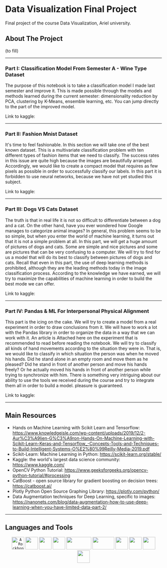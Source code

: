 # Data Visualization Final Project
Final project of the course Data Visualization, Ariel university.

## About The Project

(to fill)

---------

### Part I: Classification Model From Semester A - Wine Type Dataset

The purpose of this notebook is to take a classification model I made last semester and improve it. This is made possible through the models and methods learned during the current semester: dimensionality reduction by PCA, clustering by K-Means, ensemble learning, etc. You can jump directly to the part of the improved model.

Link to kaggle: 

---------

### Part II: Fashion Mnist Dataset

It's time to feel fashionable. In this section we will take one of the best known dataset. This is a multivariate classification problem with ten different types of fashion items that we need to classify. The success rates in this issue are quite high because the images are beautifully arranged. Accordingly, we would like to create a compact model that requires as few pixels as possible in order to successfully classify our labels. In this part it is forbidden to use neural networks, because we have not yet studied this subject.

Link to kaggle: 

---------

### Part III: Dogs VS Cats Dataset

The truth is that in real life it is not so difficult to differentiate between a dog and a cat. On the other hand, have you ever wondered how Google manages to categorize animal images? In general, this problem seems to be so simple, but when you enter the world of machine learning, it turns out that it is not a simple problem at all. In this part, we will get a huge amount of pictures of dogs and cats. Some are simple and nice pictures and some are pictures that can be very confusing to a computer. We will try to find for us a model that will do its best to classify between pictures of dogs and cats. Recall that even in this part, the use of deep learning methods is prohibited, although they are the leading methods today in the image classification process. According to the knowledge we have earned, we will try to maximize the capabilities of machine learning in order to build the best mode we can offer.

Link to kaggle: 

---------

### Part IV: Pandas & ML For Interpersonal Physical Alignment

This part is the icing on the cake. We will try to create a model from a real experiment in order to draw conclusions from it. We will have to work a lot with the Pandas library in order to organize the data in a way that we can work with it. An article is Attached here on the experiment that is recommended to read before reading the notebook. We will try to classify all kinds of hand movements according to the situation they were in. That is, we would like to classify in which situation the person was when he moved his hands. Did he stand alone in an empty room and move them as he pleased? Did he stand in front of another person and move his hands freely? Or he actually moved his hands in front of another person while trying to synchronize with him. There is something very intriguing about our ability to use the tools we received during the course and try to integrate them all in order to build a model. pleasure is guaranteed.

Link to kaggle: 

---------

## Main Resources

- Hands on Machine Learning with Scikit Learn and Tensorflow: https://www.knowledgeisle.com/wp-content/uploads/2019/12/2-Aur%C3%A9lien-G%C3%A9ron-Hands-On-Machine-Learning-with-Scikit-Learn-Keras-and-Tensorflow_-Concepts-Tools-and-Techniques-to-Build-Intelligent-Systems-O%E2%80%99Reilly-Media-2019.pdf
- Scikit-Learn: Machine Learning in Python: https://scikit-learn.org/stable/
- Kaggle: the world's largest data science community: https://www.kaggle.com/
- OpenCV Python Tutorial: https://www.geeksforgeeks.org/opencv-python-tutorial/#processing
- CatBoost - open source library for gradient boosting on decision trees: https://catboost.ai/
- Plotly Python Open Source Graphing Library: https://plotly.com/python/
- Data Augmentation techniques for Deep Learning, specific to images: https://nanonets.com/blog/data-augmentation-how-to-use-deep-learning-when-you-have-limited-data-part-2/

---------

## Languages and Tools

  <div align="center">
 
 <code><img alt="A Rockhopper Penguin standing on a beach." height="40" src="https://cdn3.iconfinder.com/data/icons/logos-and-brands-adobe/512/267_Python-512.png"/></code> 
 <code><img height="40" src="https://jupyter.org/assets/main-logo.svg"/></code>
 <code><img height="40" src="http://raden.fke.utm.my/_/rsrc/1540088596925/blog/anacondanavigatorlaunchericon/anaconda-icon-1024x1024.png?height=200&width=200"/></code> 
 <code><img height="40" src="https://cdn.worldvectorlogo.com/logos/numpy.svg"/></code>
 <code><img height="40" width="80" src="https://user-images.githubusercontent.com/74299934/124384183-c15bd600-dcd8-11eb-8350-d1980f87b8c8.png"/></code>
 <code><img height="40" width="70" src="https://upload.wikimedia.org/wikipedia/commons/thumb/0/05/Scikit_learn_logo_small.svg/1200px-Scikit_learn_logo_small.svg.png"/></code> 
 <code><img height="40" src="https://upload.wikimedia.org/wikipedia/commons/thumb/0/01/Created_with_Matplotlib-logo.svg/1024px-Created_with_Matplotlib-logo.svg.png"/></code>
 <code><img height="40" src="https://user-images.githubusercontent.com/315810/92161415-9e357100-edfe-11ea-917d-f9e33fd60741.png"></code>
 <code><img height="40" src="https://ia800804.us.archive.org/11/items/github.com-catboost-catboost_-_2017-07-19_01-39-11/cover.jpg"></code>
 <code><img height="40" src="https://user-images.githubusercontent.com/74299934/124384097-80fc5800-dcd8-11eb-9dad-1f1c4bb7805b.png"></code>
  </div>
